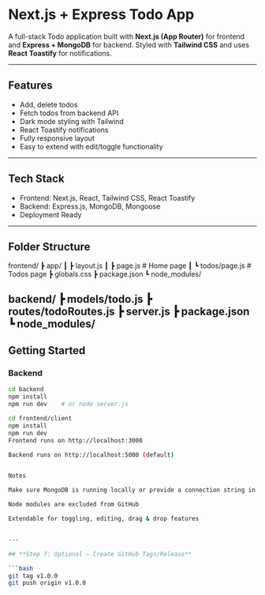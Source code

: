 # Next.js + Express Todo App

A full-stack Todo application built with **Next.js (App Router)** for frontend and **Express + MongoDB** for backend. Styled with **Tailwind CSS** and uses **React Toastify** for notifications.

---

## Features

- Add, delete todos
- Fetch todos from backend API
- Dark mode styling with Tailwind
- React Toastify notifications
- Fully responsive layout
- Easy to extend with edit/toggle functionality

---

## Tech Stack

- Frontend: Next.js, React, Tailwind CSS, React Toastify
- Backend: Express.js, MongoDB, Mongoose
- Deployment Ready

---

## Folder Structure

frontend/
┣ app/
┃ ┣ layout.js
┃ ┣ page.js # Home page
┃ ┗ todos/page.js # Todos page
┣ globals.css
┣ package.json
┗ node_modules/

backend/
┣ models/todo.js
┣ routes/todoRoutes.js
┣ server.js
┣ package.json
┗ node_modules/
---

## Getting Started

### Backend

```bash
cd backend
npm install
npm run dev    # or node server.js

cd frontend/client
npm install
npm run dev
Frontend runs on http://localhost:3000

Backend runs on http://localhost:5000 (default)


Notes

Make sure MongoDB is running locally or provide a connection string in .env

Node modules are excluded from GitHub

Extendable for toggling, editing, drag & drop features


---

## **Step 7: Optional — Create GitHub Tags/Release**

```bash
git tag v1.0.0
git push origin v1.0.0